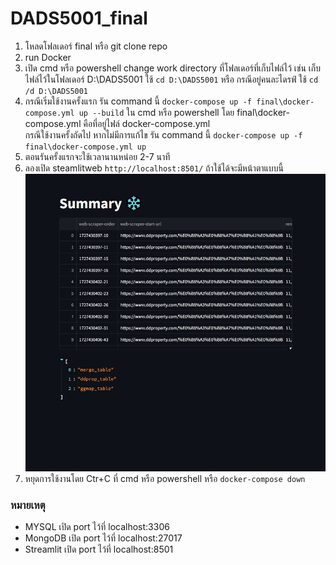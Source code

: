 # DADS5001_final
1. โหลดโฟลเดอร์ final หรือ git clone repo
2. run Docker
3. เปิด cmd หรือ powershell change work directory ที่โฟลเดอร์ที่เก็บไฟล์ไว้ เช่น เก็บไฟล์ไว้ในโฟลเดอร์ D:\DADS5001 ใช้ `cd D:\DADS5001` หรือ กรณีอยู่คนละไดรฟ์ ใช้ `cd /d D:\DADS5001`
4. กรณีเริ่มใช้งานครั้งแรก รัน command นี้ `docker-compose up -f final\docker-compose.yml up --build` ใน cmd หรือ powershell โดย final\docker-compose.yml คือที่อยู่ไฟล์ docker-compose.yml \
กรณีใช้งานครั้งถัดไป หากไม่มีการแก้ไข รัน command นี้ `docker-compose up -f final\docker-compose.yml up`
5. ตอนรันครั้งแรกจะใช้เวลานานหน่อย 2-7 นาที
6. ลองเปิด steamlitweb `http://localhost:8501/` ถ้าใช้ได้จะมีหน้าตาแบบนี้ ![alt text](./final/etc/fig/example1.png)
7. หยุดการใช้งานโดย Ctr+C ที่ cmd หรือ powershell หรือ `docker-compose down`

### หมายเหตุ 
- MYSQL เปิด port ไว้ที่ localhost:3306
- MongoDB เปิด port ไว้ที่ localhost:27017
- Streamlit เปิด port ไว้ที่ localhost:8501